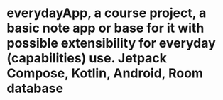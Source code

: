 # everydayApp, a course project, a basic note app or base for it with possible extensibility for everyday (capabilities) use. Jetpack Compose, Kotlin, Android, Room database
